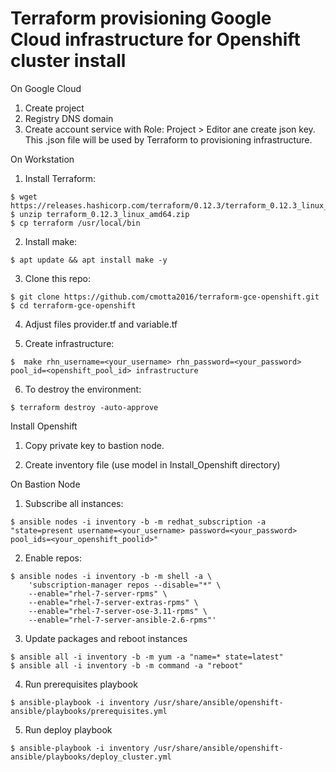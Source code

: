 # Terraform provisioning Google Cloud infrastructure for Openshift cluster install
On Google Cloud
1. Create project
2. Registry DNS domain
3. Create account service with Role: Project > Editor ane create json key.
This .json file will be used by Terraform to provisioning infrastructure.

On Workstation
1. Install Terraform:
```
$ wget https://releases.hashicorp.com/terraform/0.12.3/terraform_0.12.3_linux_amd64.zip 
$ unzip terraform_0.12.3_linux_amd64.zip 
$ cp terraform /usr/local/bin
```

2. Install make:
```
$ apt update && apt install make -y
```

3. Clone this repo:
```
$ git clone https://github.com/cmotta2016/terraform-gce-openshift.git 
$ cd terraform-gce-openshift
```

4. Adjust files provider.tf and variable.tf

5. Create infrastructure:
```
$  make rhn_username=<your_username> rhn_password=<your_password> pool_id=<openshift_pool_id> infrastructure
```

6. To destroy the environment:
```
$ terraform destroy -auto-approve
```

Install Openshift
1. Copy private key to bastion node. 

2. Create inventory file (use model in Install_Openshift directory)

On Bastion Node
1. Subscribe all instances:
```
$ ansible nodes -i inventory -b -m redhat_subscription -a "state=present username=<your_username> password=<your_password> pool_ids=<your_openshift_poolid>" 
```

2. Enable repos:
```
$ ansible nodes -i inventory -b -m shell -a \
    'subscription-manager repos --disable="*" \
    --enable="rhel-7-server-rpms" \
    --enable="rhel-7-server-extras-rpms" \
    --enable="rhel-7-server-ose-3.11-rpms" \
    --enable="rhel-7-server-ansible-2.6-rpms"'
```

3. Update packages and reboot instances
```
$ ansible all -i inventory -b -m yum -a "name=* state=latest"
$ ansible all -i inventory -b -m command -a "reboot"
```

4. Run prerequisites playbook
```
$ ansible-playbook -i inventory /usr/share/ansible/openshift-ansible/playbooks/prerequisites.yml
```

5. Run deploy playbook
```
$ ansible-playbook -i inventory /usr/share/ansible/openshift-ansible/playbooks/deploy_cluster.yml
```
